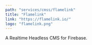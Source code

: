 ```yaml
---
path: "services/cmss/flamelink"
title: "Flamelink"
link: "https://flamelink.io/"
logo: "flamelink.png"
---
```


A Realtime Headless CMS for Firebase.
